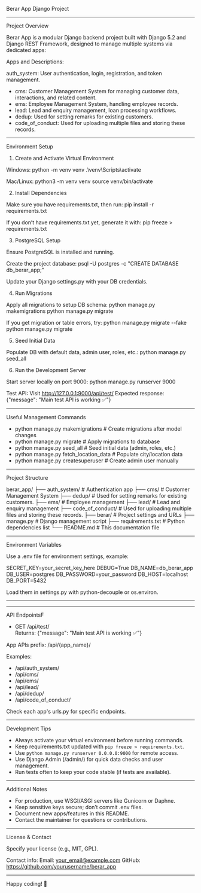 Berar App Django Project

------------------------

Project Overview

Berar App is a modular Django backend project built with Django 5.2 and Django REST Framework,
designed to manage multiple systems via dedicated apps:

Apps and Descriptions:

 auth_system: User authentication, login, registration, and token management.
- cms: Customer Management System for managing customer data, interactions, and related content.
- ems: Employee Management System, handling employee records.
- lead: Lead and enquiry management, loan processing workflows.
- dedup: Used for setting remarks for existing customers. 
- code_of_conduct: Used for uploading multiple files and storing these records.

------------------------

Environment Setup

1. Create and Activate Virtual Environment

Windows:
  python -m venv venv
  .\venv\Scripts\activate

Mac/Linux:
  python3 -m venv venv
  source venv/bin/activate

2. Install Dependencies

Make sure you have requirements.txt, then run:
  pip install -r requirements.txt

If you don’t have requirements.txt yet, generate it with:
  pip freeze > requirements.txt

3. PostgreSQL Setup

Ensure PostgreSQL is installed and running.

Create the project database:
  psql -U postgres -c "CREATE DATABASE db_berar_app;"

Update your Django settings.py with your DB credentials.

4. Run Migrations

Apply all migrations to setup DB schema:
  python manage.py makemigrations
  python manage.py migrate

If you get migration or table errors, try:
  python manage.py migrate --fake
  python manage.py migrate

5. Seed Initial Data

Populate DB with default data, admin user, roles, etc.:
  python manage.py seed_all

6. Run the Development Server

Start server locally on port 9000:
  python manage.py runserver 9000

Test API:
  Visit http://127.0.0.1:9000/api/test/
  Expected response:
    {"message": "Main test API is working ✅"}

------------------------

Useful Management Commands

- python manage.py makemigrations    # Create migrations after model changes
- python manage.py migrate           # Apply migrations to database
- python manage.py seed_all          # Seed initial data (admin, roles, etc.)
- python manage.py fetch_location_data  # Populate city/location data
- python manage.py createsuperuser  # Create admin user manually

------------------------

Project Structure

berar_app/
├── auth_system/         # Authentication app
├── cms/                 # Customer Management System
├── dedup/               # Used for setting remarks for existing customers.
├── ems/                 # Employee management
├── lead/                # Lead and enquiry management
├── code_of_conduct/     # Used for uploading multiple files and storing these records.
├── berar/               # Project settings and URLs
├── manage.py            # Django management script
├── requirements.txt     # Python dependencies list
└── README.md            # This documentation file

------------------------

Environment Variables

Use a .env file for environment settings, example:

SECRET_KEY=your_secret_key_here
DEBUG=True
DB_NAME=db_berar_app
DB_USER=postgres
DB_PASSWORD=your_password
DB_HOST=localhost
DB_PORT=5432

Load them in settings.py with python-decouple or os.environ.

------------------------



------------------------

API EndpointsF

- GET /api/test/  
  Returns: {"message": "Main test API is working ✅"}

App APIs prefix: /api/{app_name}/

Examples:
- /api/auth_system/
- /api/cms/
- /api/ems/
- /api/lead/
- /api/dedup/
- /api/code_of_conduct/

Check each app's urls.py for specific endpoints.

------------------------

Development Tips

- Always activate your virtual environment before running commands.
- Keep requirements.txt updated with `pip freeze > requirements.txt`.
- Use `python manage.py runserver 0.0.0.0:9000` for remote access.
- Use Django Admin (/admin/) for quick data checks and user management.
- Run tests often to keep your code stable (if tests are available).

------------------------

Additional Notes

- For production, use WSGI/ASGI servers like Gunicorn or Daphne.
- Keep sensitive keys secure; don’t commit .env files.
- Document new apps/features in this README.
- Contact the maintainer for questions or contributions.

------------------------

License & Contact

Specify your license (e.g., MIT, GPL).

Contact info:
Email: your_email@example.com
GitHub: https://github.com/yourusername/berar_app

------------------------

Happy coding! 🚀
